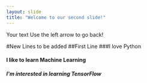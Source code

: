 ```yaml
---
layout: slide
title: "Welcome to our second slide!"
---
```

Your text
Use the left arrow to go back!

#New Lines to be added
##First Line
###I love Python
#### I like to learn Machine Learning
##### I'm interested in learning TensorFlow
